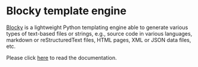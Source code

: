 # Blocky template engine

[Blocky](https://github.com/lubomilko/blocky) is a lightweight Python templating engine able to generate various types
of text-based files or strings, e.g., source code in various languages, markdown or reStructuredText files, HTML pages,
XML or JSON data files, etc.

Please click [here](https://lubomilko.github.io/blocky) to read the documentation.
